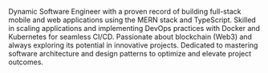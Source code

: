 Dynamic Software Engineer with a proven record of building full-stack mobile and web applications using the MERN stack and TypeScript. Skilled in scaling applications and implementing DevOps practices with Docker and Kubernetes for seamless CI/CD. Passionate about blockchain (Web3) and always exploring its potential in innovative projects. Dedicated to mastering software architecture and design patterns to optimize and elevate project outcomes.
